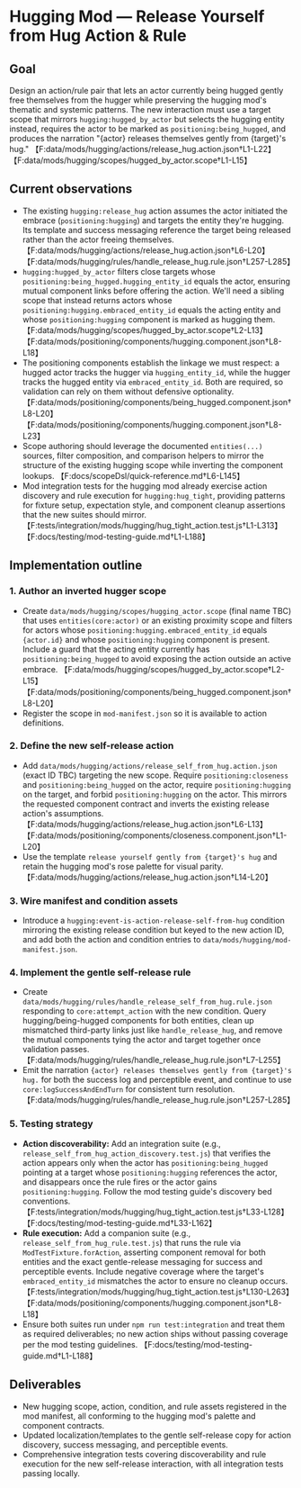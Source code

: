 # Hugging Mod — Release Yourself from Hug Action & Rule

## Goal
Design an action/rule pair that lets an actor currently being hugged gently free themselves from the hugger while preserving the hugging mod's thematic and systemic patterns. The new interaction must use a target scope that mirrors `hugging:hugged_by_actor` but selects the hugging entity instead, requires the actor to be marked as `positioning:being_hugged`, and produces the narration "{actor} releases themselves gently from {target}'s hug." 【F:data/mods/hugging/actions/release_hug.action.json†L1-L22】【F:data/mods/hugging/scopes/hugged_by_actor.scope†L1-L15】

## Current observations
- The existing `hugging:release_hug` action assumes the actor initiated the embrace (`positioning:hugging`) and targets the entity they're hugging. Its template and success messaging reference the target being released rather than the actor freeing themselves. 【F:data/mods/hugging/actions/release_hug.action.json†L6-L20】【F:data/mods/hugging/rules/handle_release_hug.rule.json†L257-L285】
- `hugging:hugged_by_actor` filters close targets whose `positioning:being_hugged.hugging_entity_id` equals the actor, ensuring mutual component links before offering the action. We'll need a sibling scope that instead returns actors whose `positioning:hugging.embraced_entity_id` equals the acting entity and whose `positioning:hugging` component is marked as hugging them. 【F:data/mods/hugging/scopes/hugged_by_actor.scope†L2-L13】【F:data/mods/positioning/components/hugging.component.json†L8-L18】
- The positioning components establish the linkage we must respect: a hugged actor tracks the hugger via `hugging_entity_id`, while the hugger tracks the hugged entity via `embraced_entity_id`. Both are required, so validation can rely on them without defensive optionality. 【F:data/mods/positioning/components/being_hugged.component.json†L8-L20】【F:data/mods/positioning/components/hugging.component.json†L8-L23】
- Scope authoring should leverage the documented `entities(...)` sources, filter composition, and comparison helpers to mirror the structure of the existing hugging scope while inverting the component lookups. 【F:docs/scopeDsl/quick-reference.md†L6-L145】
- Mod integration tests for the hugging mod already exercise action discovery and rule execution for `hugging:hug_tight`, providing patterns for fixture setup, expectation style, and component cleanup assertions that the new suites should mirror. 【F:tests/integration/mods/hugging/hug_tight_action.test.js†L1-L313】【F:docs/testing/mod-testing-guide.md†L1-L188】

## Implementation outline

### 1. Author an inverted hugger scope
- Create `data/mods/hugging/scopes/hugging_actor.scope` (final name TBC) that uses `entities(core:actor)` or an existing proximity scope and filters for actors whose `positioning:hugging.embraced_entity_id` equals `{actor.id}` and whose `positioning:hugging` component is present. Include a guard that the acting entity currently has `positioning:being_hugged` to avoid exposing the action outside an active embrace. 【F:data/mods/hugging/scopes/hugged_by_actor.scope†L2-L15】【F:data/mods/positioning/components/being_hugged.component.json†L8-L20】
- Register the scope in `mod-manifest.json` so it is available to action definitions.

### 2. Define the new self-release action
- Add `data/mods/hugging/actions/release_self_from_hug.action.json` (exact ID TBC) targeting the new scope. Require `positioning:closeness` and `positioning:being_hugged` on the actor, require `positioning:hugging` on the target, and forbid `positioning:hugging` on the actor. This mirrors the requested component contract and inverts the existing release action's assumptions. 【F:data/mods/hugging/actions/release_hug.action.json†L6-L13】【F:data/mods/positioning/components/closeness.component.json†L1-L20】
- Use the template `release yourself gently from {target}'s hug` and retain the hugging mod's rose palette for visual parity. 【F:data/mods/hugging/actions/release_hug.action.json†L14-L20】

### 3. Wire manifest and condition assets
- Introduce a `hugging:event-is-action-release-self-from-hug` condition mirroring the existing release condition but keyed to the new action ID, and add both the action and condition entries to `data/mods/hugging/mod-manifest.json`.

### 4. Implement the gentle self-release rule
- Create `data/mods/hugging/rules/handle_release_self_from_hug.rule.json` responding to `core:attempt_action` with the new condition. Query hugging/being-hugged components for both entities, clean up mismatched third-party links just like `handle_release_hug`, and remove the mutual components tying the actor and target together once validation passes. 【F:data/mods/hugging/rules/handle_release_hug.rule.json†L7-L255】
- Emit the narration `{actor} releases themselves gently from {target}'s hug.` for both the success log and perceptible event, and continue to use `core:logSuccessAndEndTurn` for consistent turn resolution. 【F:data/mods/hugging/rules/handle_release_hug.rule.json†L257-L285】

### 5. Testing strategy
- **Action discoverability:** Add an integration suite (e.g., `release_self_from_hug_action_discovery.test.js`) that verifies the action appears only when the actor has `positioning:being_hugged` pointing at a target whose `positioning:hugging` references the actor, and disappears once the rule fires or the actor gains `positioning:hugging`. Follow the mod testing guide's discovery bed conventions. 【F:tests/integration/mods/hugging/hug_tight_action.test.js†L33-L128】【F:docs/testing/mod-testing-guide.md†L33-L162】
- **Rule execution:** Add a companion suite (e.g., `release_self_from_hug_rule.test.js`) that runs the rule via `ModTestFixture.forAction`, asserting component removal for both entities and the exact gentle-release messaging for success and perceptible events. Include negative coverage where the target's `embraced_entity_id` mismatches the actor to ensure no cleanup occurs. 【F:tests/integration/mods/hugging/hug_tight_action.test.js†L130-L263】【F:data/mods/positioning/components/hugging.component.json†L8-L18】
- Ensure both suites run under `npm run test:integration` and treat them as required deliverables; no new action ships without passing coverage per the mod testing guidelines. 【F:docs/testing/mod-testing-guide.md†L1-L188】

## Deliverables
- New hugging scope, action, condition, and rule assets registered in the mod manifest, all conforming to the hugging mod's palette and component contracts.
- Updated localization/templates to the gentle self-release copy for action discovery, success messaging, and perceptible events.
- Comprehensive integration tests covering discoverability and rule execution for the new self-release interaction, with all integration tests passing locally.
